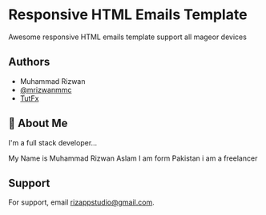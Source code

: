 
# Responsive HTML Emails Template 
Awesome responsive HTML emails template support all mageor devices


## Authors
- Muhammad Rizwan
- [@mrizwanmmc](https://github.com/mrizwanmmc)
- [TutFx](https://tutsfx.com)


## 🚀 About Me
I'm a full stack developer...

My Name is Muhammad Rizwan Aslam I am form Pakistan i am a freelancer 

## Support

For support, email rizappstudio@gmail.com.
